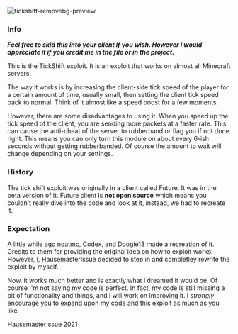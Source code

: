 ![tickshift-removebg-preview](https://user-images.githubusercontent.com/90464553/139759998-34a1631b-c219-44a7-a765-0d742931ac11.png)

### Info

 **_Feel free to skid this into your client if you wish. However I would appreciate it if you credit me in the file or in the project._**

This is the TickShift exploit. It is an exploit that works on almost all Minecraft servers.

The way it works is by increasing the client-side tick speed of the player for a certain amount of time, usually small, then setting the client tick speed back to normal. Think of it almost like a speed boost for a few moments.

However, there are some disadvantages to using it. When you speed up the tick speed of the client, you are sending more packets at a faster rate. This can cause the anti-cheat of the server to rubberband or flag you if not done right. This means you can only turn this module on about every 6-ish seconds without getting rubberbanded. Of course the amount to wait will change depending on your settings.

### History

The tick shift exploit was originally in a client called Future. It was in the beta version of it. Future client is **not open source** which means you couldn't really dive into the code and look at it, instead, we had to recreate it.

### Expectation

A little while ago noatmc, Codex, and Doogie13 made a recreation of it. Credits to them for providing the original idea on how to exploit works. However, I, HausemasterIssue decided to step in and completley rewrite the exploit by myself.

Now, it works much better and is exactly what I dreamed it would be. Of course I'm not saying my code is perfect. In fact, my code is still missing a bit of functionality and things, and I will work on improving it. I _strongly_ encourage you to expand upon my code and this exploit as much as you like.

HausemasterIssue 2021


